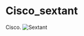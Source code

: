# Cisco_sextant
Cisco.
![Sextant](https://user-images.githubusercontent.com/64686919/227047266-9b2783e0-95b2-43c1-9769-62536eca2b6c.PNG)
